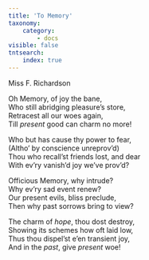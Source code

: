 ```yaml
---
title: 'To Memory'
taxonomy:
    category:
        - docs
visible: false
tntsearch:
    index: true
---
```


<div class="author">Miss F. Richardson</div>

Oh Memory, of joy the bane,  
Who still abridging pleasure’s store,  
Retracest all our woes again,  
Till *present* good can charm no more!  
  
Who but has cause thy power to fear,  
(Altho’ by conscience unreprov’d)  
Thou who recall’st friends lost, and dear  
With ev’ry vanish’d joy we’ve prov’d?  
  
Officious Memory, why intrude?  
Why ev’ry sad event renew?  
Our present evils, bliss preclude,  
Then why past sorrows bring to view?  
  
The charm of *hope*, thou dost destroy,  
Showing its schemes how oft laid low,  
Thus thou dispel’st e’en transient joy,  
And in the *past*, give *present* woe!